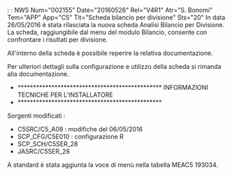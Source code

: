  :  : NWS Num="002155" Date="20160526" Rel="V4R1" Atr="S. Bonomi" Tem="APP" App="C5" Tit="Scheda bilancio per divisione" Sts="20"
In data 26/05/2016 è stata rilasciata la nuova scheda Analisi Bilancio per Divisione.
La scheda, raggiungibile dal menu del modulo Bilancio, consente con confrontare i risultati per divisione.

All'interno della scheda è possibile reperire la relativa documentazione.


Per ulteriori dettagli sulla configurazione e utilizzo della scheda si rimanda alla documentazione.

- \*\*\*\*\*\*\*\*\*\*\*\*\*\*\*\*\*\*\*\*\*\*\*\*\*\*\*\*\*\*\*\*\*\*\*\*\*\*\*\*\*\*\*\*\*\*\*
INFORMAZIONI TECNICHE PER L'INSTALLATORE
- \*\*\*\*\*\*\*\*\*\*\*\*\*\*\*\*\*\*\*\*\*\*\*\*\*\*\*\*\*\*\*\*\*\*\*\*\*\*\*\*\*\*\*\*\*\*\*

Sorgenti modificati : 
- C5SRC/C5_A08 : modifiche del 06/05/2016
- SCP_CFG/C5E010 :  configurazione R
- SCP_SCH/C5SER_28
- JASRC/C5SER_28

A standard è stata aggiunta la voce di menù nella tabella MEAC5 193034.

